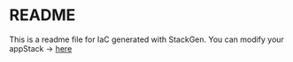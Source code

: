 # README
This is a readme file for IaC generated with StackGen.
You can modify your appStack -> [here](http://main.dev.stackgen.com/appstacks/54b91b8b-533d-482d-b94a-a1a9fa4ecb05)
